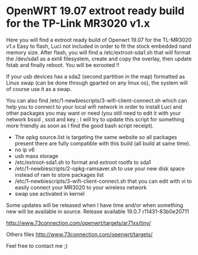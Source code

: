 # OpenWRT 19.07 extroot ready build for the TP-Link MR3020 v1.x

Here you will find a extroot ready build of Openwrt 19.07 for the TL-MR3020 v1.x
Easy to flash, Luci not included in order to fit the stock embedded nand memory size.
After flash, you will find a /etc/extroot-sda1.sh that will format the /dev/sda1 as a ext4 filesystem, create and copy the overlay, then update fstab and finally reboot.
You will be exrooted !! 

If your usb devices has a sda2 (second partition in the map) formatted as Linux swap (can be done through gparted on any linux os), the system will of course use it as a swap.

You can also find /etc/1-newbiescripts/3-wifi-client-connect.sh which can help you to connect to your local wifi network in order to install Luci and other packages you may want or need (you still need to edit it with your network bssid , ssid and key ; I will try to update this script for something more friendly as soon as I find the good bash script receipt).

* The opkg source.list is targeting the same website so all packages present there are fully compatible with this build (all build at same time).
* no ip v6
* usb mass storage
* /etc/extroot-sda1.sh to format and extroot rootfs to sda1
* /etc/1-newbiescripts/2-opkg-ramsaver.sh to use your new disk space instead of ram to store packages list
* /etc/1-newbiescripts/3-wifi-client-connect.sh that you can edit with vi to easily connect your MR3020 to your wireless network
* swap use activated in kernel

Some updates will be released when I have time and/or when something new will be available in source.
Release available 19.0.7 r11431-83b0e20711

http://www.73connection.com/openwrt/targets/ar71xx/tiny/

Others files
http://www.73connection.com/openwrt/targets/

Feel free to contact me ;)
